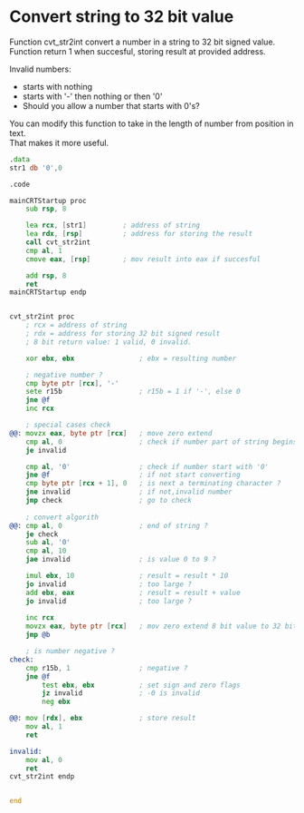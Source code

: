 # Convert string to 32 bit value
Function cvt_str2int convert a number in a string to 32 bit signed value. <br>
Function return 1 when succesful, storing result at provided address.

Invalid numbers:
- starts with nothing
- starts with '-' then nothing or then '0'
- Should you allow a number that starts with 0's?

You can modify this function to take in the length of number from position in text. <br>
That makes it more useful.

```asm
.data
str1 db '0',0

.code

mainCRTStartup proc
	sub rsp, 8

	lea rcx, [str1]			; address of string
	lea rdx, [rsp]			; address for storing the result
	call cvt_str2int
	cmp al, 1
	cmove eax, [rsp]		; mov result into eax if succesful

	add rsp, 8
	ret
mainCRTStartup endp


cvt_str2int proc
	; rcx = address of string
	; rdx = address for storing 32 bit signed result
	; 8 bit return value: 1 valid, 0 invalid.

	xor ebx, ebx				; ebx = resulting number

	; negative number ?
	cmp byte ptr [rcx], '-'
	sete r15b					; r15b = 1 if '-', else 0
	jne @f
	inc rcx

	; special cases check
@@:	movzx eax, byte ptr [rcx]	; move zero extend
	cmp al, 0					; check if number part of string begins with value 0, if so invalid
	je invalid

	cmp al, '0'					; check if number start with '0'
	jne @f						; if not start converting
	cmp byte ptr [rcx + 1], 0	; is next a terminating character ?
	jne invalid					; if not,invalid number
	jmp check					; go to check
	
	; convert algorith
@@:	cmp al, 0					; end of string ?
	je check
	sub al, '0'
	cmp al, 10
	jae invalid					; is value 0 to 9 ?

	imul ebx, 10				; result = result * 10
	jo invalid					; too large ?
	add ebx, eax				; result = result + value
	jo invalid					; too large ?
	
	inc rcx
	movzx eax, byte ptr [rcx]	; mov zero extend 8 bit value to 32 bit value
	jmp @b

	; is number negative ?
check:	
	cmp r15b, 1					; negative ?
	jne @f
		test ebx, ebx			; set sign and zero flags
		jz invalid				; -0 is invalid
		neg ebx

@@: mov [rdx], ebx				; store result
	mov al, 1
	ret

invalid:
	mov al, 0
	ret
cvt_str2int endp


end
```
